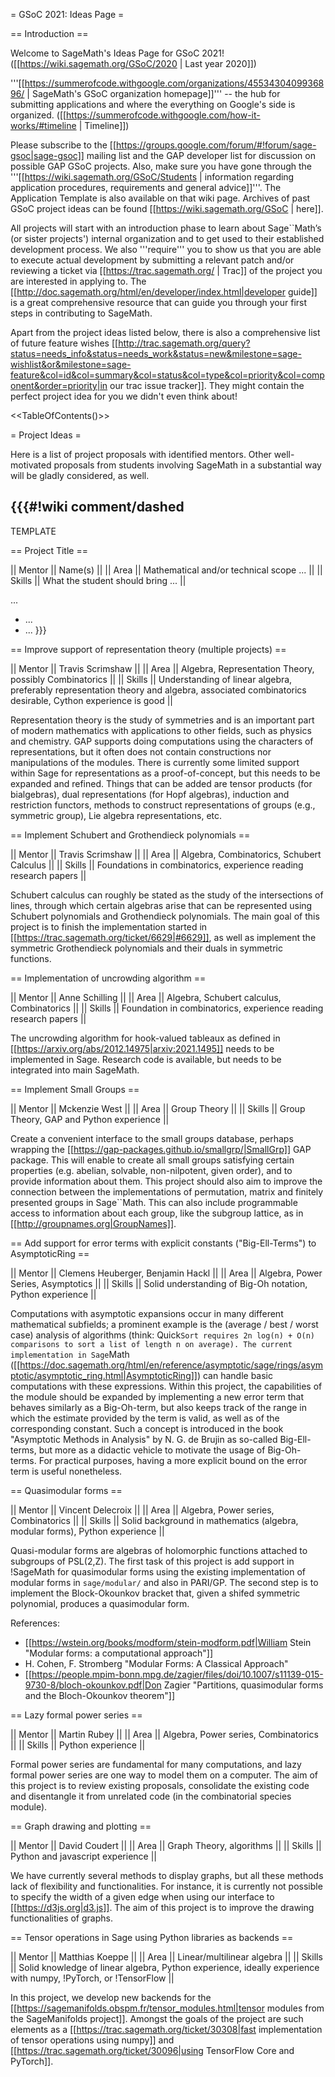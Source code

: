 = GSoC 2021: Ideas Page =

== Introduction ==

Welcome to SageMath's Ideas Page for GSoC 2021! ([[https://wiki.sagemath.org/GSoC/2020 | Last year 2020]])

'''[[https://summerofcode.withgoogle.com/organizations/4553430409936896/ | SageMath's GSoC organization homepage]]''' -- the hub for submitting applications and where the everything on Google's side is organized.
([[https://summerofcode.withgoogle.com/how-it-works/#timeline | Timeline]])

Please subscribe to the [[https://groups.google.com/forum/#!forum/sage-gsoc|sage-gsoc]] mailing list and the GAP developer list for discussion on possible GAP GSoC projects. Also, make sure you have gone through the '''[[https://wiki.sagemath.org/GSoC/Students | information regarding application procedures, requirements and general advice]]'''. The Application Template is also available on that wiki page. Archives of past GSoC project ideas can be found [[https://wiki.sagemath.org/GSoC | here]].

All projects will start with an introduction phase to learn about Sage``Math’s (or sister projects') internal organization and to get used to their established development process. We also '''require''' you to show us that you are able to execute actual development by submitting a relevant patch and/or reviewing a ticket via [[https://trac.sagemath.org/ | Trac]] of the project you are interested in applying to. The [[http://doc.sagemath.org/html/en/developer/index.html|developer guide]] is a great comprehensive resource that can guide you through your first steps in contributing to SageMath.

Apart from the project ideas listed below, there is also a comprehensive list of future feature wishes [[http://trac.sagemath.org/query?status=needs_info&status=needs_work&status=new&milestone=sage-wishlist&or&milestone=sage-feature&col=id&col=summary&col=status&col=type&col=priority&col=component&order=priority|in our trac issue tracker]].
They might contain the perfect project idea for you we didn't even think about!

<<TableOfContents()>>

= Project Ideas =

Here is a list of project proposals with identified mentors.
Other well-motivated proposals from students involving SageMath in a substantial way will be gladly considered, as well.


{{{#!wiki comment/dashed
---

TEMPLATE

== Project Title ==

|| Mentor     || Name(s) ||
|| Area       || Mathematical and/or technical scope ... ||
|| Skills     || What the student should bring ... ||

...

  * ...
  * ...
}}}

== Improve support of representation theory (multiple projects) ==

|| Mentor     || Travis Scrimshaw ||
|| Area       || Algebra, Representation Theory, possibly Combinatorics ||
|| Skills     || Understanding of linear algebra, preferably representation theory and algebra, associated combinatorics desirable, Cython experience is good ||

Representation theory is the study of symmetries and is an important part of modern mathematics with applications to other fields, such as physics and chemistry. GAP supports doing computations using the characters of representations, but it often does not contain constructions nor manipulations of the modules. There is currently some limited support within Sage for representations as a proof-of-concept, but this needs to be expanded and refined. Things that can be added are tensor products (for bialgebras), dual representations (for Hopf algebras), induction and restriction functors, methods to construct representations of groups (e.g., symmetric group), Lie algebra representations, etc.

== Implement Schubert and Grothendieck polynomials ==

|| Mentor     || Travis Scrimshaw ||
|| Area       || Algebra, Combinatorics, Schubert Calculus ||
|| Skills     || Foundations in combinatorics, experience reading research papers ||

Schubert calculus can roughly be stated as the study of the intersections of lines, through which certain algebras arise that can be represented using Schubert polynomials and Grothendieck polynomials. The main goal of this project is to finish the implementation started in [[https://trac.sagemath.org/ticket/6629|#6629]], as well as implement the symmetric Grothendieck polynomials and their duals in symmetric functions.

== Implementation of uncrowding algorithm ==

|| Mentor     || Anne Schilling ||
|| Area       || Algebra, Schubert calculus, Combinatorics ||
|| Skills     || Foundation in combinatorics, experience reading research papers ||

The uncrowding algorithm for hook-valued tableaux as defined in [[https://arxiv.org/abs/2012.14975|arxiv:2021.1495]] needs to be implemented in Sage. Research code is available, but needs to be integrated into main SageMath.

== Implement Small Groups ==

|| Mentor     || Mckenzie West ||
|| Area       || Group Theory ||
|| Skills     || Group Theory, GAP and Python experience ||

Create a convenient interface to the small groups database, perhaps wrapping the [[https://gap-packages.github.io/smallgrp/|SmallGrp]] GAP package. This will enable to create all small groups satisfying certain properties (e.g. abelian, solvable, non-nilpotent, given order), and to provide information about them. This project should also aim to improve the connection between the implementations of permutation, matrix and finitely presented groups in Sage``Math. This can also include programmable access to information about each group, like the subgroup lattice, as in [[http://groupnames.org|GroupNames]].

== Add support for error terms with explicit constants ("Big-Ell-Terms") to AsymptoticRing ==

|| Mentor     || Clemens Heuberger, Benjamin Hackl ||
|| Area       || Algebra, Power Series, Asymptotics ||
|| Skills     || Solid understanding of Big-Oh notation, Python experience ||

Computations with asymptotic expansions occur in many different mathematical subfields; a prominent example is the (average / best / worst case) analysis of algorithms (think: Quick``Sort requires 2n log(n) + O(n) comparisons to sort a list of length n on average). The current implementation in Sage``Math ([[https://doc.sagemath.org/html/en/reference/asymptotic/sage/rings/asymptotic/asymptotic_ring.html|AsymptoticRing]]) can handle basic computations with these expressions.
Within this project, the capabilities of the module should be expanded by implementing a new error term that behaves similarly as a Big-Oh-term, but also keeps track of the range in which the estimate provided by the term is valid, as well as of the corresponding constant. Such a concept is introduced in the book "Asymptotic Methods in Analysis" by N. G. de Brujin as so-called Big-Ell-terms, but more as a didactic vehicle to motivate the usage of Big-Oh-terms. For practical purposes, having a more explicit bound on the error term is useful nonetheless.

== Quasimodular forms ==

|| Mentor     || Vincent Delecroix ||
|| Area       || Algebra, Power series, Combinatorics ||
|| Skills     || Solid background in mathematics (algebra, modular forms), Python experience ||

Quasi-modular forms are algebras of holomorphic functions attached to subgroups of PSL(2,Z). The first task of this project is add support in !SageMath for quasimodular forms using the existing implementation of modular forms in `sage/modular/` and also in PARI/GP. The second step is to implement the Block-Okounkov bracket that, given a shifed symmetric polynomial, produces a quasimodular form.

References:
 * [[https://wstein.org/books/modform/stein-modform.pdf|William Stein "Modular forms: a computational approach"]]
 * H. Cohen, F. Stromberg "Modular Forms: A Classical Approach"
 * [[https://people.mpim-bonn.mpg.de/zagier/files/doi/10.1007/s11139-015-9730-8/bloch-okounkov.pdf|Don Zagier "Partitions, quasimodular forms and the Bloch-Okounkov theorem"]]

== Lazy formal power series ==

|| Mentor     || Martin Rubey ||
|| Area       || Algebra, Power series, Combinatorics ||
|| Skills     || Python experience ||

Formal power series are fundamental for many computations, and lazy formal power series are one way to model them on a computer.  The aim of this project is to review existing proposals, consolidate the existing code and disentangle it from unrelated code (in the combinatorial species module).

== Graph drawing and plotting ==

|| Mentor     || David Coudert ||
|| Area       || Graph Theory, algorithms ||
|| Skills     || Python and javascript experience ||

We have currently several methods to display graphs, but all these methods lack of flexibility and functionalities. For instance, it is currently not possible to specify the width of a given edge when using our interface to [[https://d3js.org|d3.js]]. The aim of this project is to improve the drawing functionalities of graphs.

== Tensor operations in Sage using Python libraries as backends ==

|| Mentor     || Matthias Koeppe ||
|| Area       || Linear/multilinear algebra ||
|| Skills     || Solid knowledge of linear algebra, Python experience, ideally experience with numpy, !PyTorch, or !TensorFlow ||

In this project, we develop new backends for the [[https://sagemanifolds.obspm.fr/tensor_modules.html|tensor modules from the SageManifolds project]]. Amongst the goals of the project are such elements as a [[https://trac.sagemath.org/ticket/30308|fast implementation of tensor operations using numpy]] and [[https://trac.sagemath.org/ticket/30096|using TensorFlow Core and PyTorch]].
